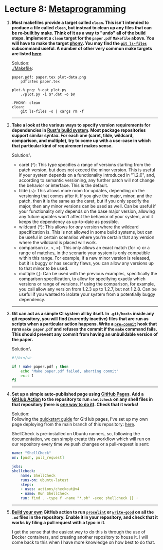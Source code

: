 # Lecture 8: [Metaprogramming](https://missing.csail.mit.edu/2020/metaprogramming/)


 1. **Most makefiles provide a target called `clean`. This isn't intended
    to produce a file called `clean`, but instead to clean up any files
    that can be re-built by make. Think of it as a way to "undo" all of
    the build steps. Implement a `clean` target for the `paper.pdf`
    `Makefile` above. You will have to make the target
    [phony](https://www.gnu.org/software/make/manual/html_node/Phony-Targets.html).
    You may find the [`git
    ls-files`](https://git-scm.com/docs/git-ls-files) subcommand useful.
    A number of other very common make targets are listed
    [here](https://www.gnu.org/software/make/manual/html_node/Standard-Targets.html#Standard-Targets).**

    Solution:\
    [./Makefile](./Makefile):
    ```make
    paper.pdf: paper.tex plot-data.png
        pdflatex paper.tex

    plot-%.png: %.dat plot.py
        ./plot.py -i $*.dat -o $@

    .PHONY: clean
    clean:
        git ls-files -o | xargs rm -f
    ```

    ---
 2. **Take a look at the various ways to specify version requirements for
    dependencies in [Rust's build
    system](https://doc.rust-lang.org/cargo/reference/specifying-dependencies.html).
    Most package repositories support similar syntax. For each one
    (caret, tilde, wildcard, comparison, and multiple), try to come up
    with a use-case in which that particular kind of requirement makes
    sense.**

    Solution:\
    - caret (^): This type specifies a range of versions starting from the patch version, but does not exceed the minor version. This is useful if your system depends on a functionality introduced in "1.2.0", and, according to semantic versioning, any further patch will not change the behavior or interface. This is the default.
    - tilde (~): This allows more room for updates, depending on the versioning that comes after it. If you give the major, minor, and the patch, then it is the same as the caret, but if you only specify the major, then any minor versions can be used as well. Can be useful if your functionality only depends on the base major version, allowing any future updates won't affect the behavior of your system, and it keeps the dependency as up-to-date as possible.
    - wildcard (*): This allows for _any_ version where the wildcard specification is. This is not allowed in some build systems, but can be useful in certain scenarios where you're certain that any version where the wildcard is placed will work.
    - comparison (>, <, =): This only allows an exact match (for =) or a range of matches, in the scenario your system is only compatible within this range. For example, if a new minor version is released, but it is buggy or has security flaws, you can allow any versions up to that minor to be used.
    - multiple (,): Can be used with the previous examples, specifically the comparison specification, to allow for specifying exactly which versions or range of versions. If using the comparison, for example, you call allow any version from 1.2.3 up to 1.2.7, but not 1.2.8. Can be useful if you wanted to isolate your system from a potentially buggy dependency.

    ---
 3. **Git can act as a simple CI system all by itself. In `.git/hooks`
    inside any git repository, you will find (currently inactive) files
    that are run as scripts when a particular action happens. Write a
    [`pre-commit`](https://git-scm.com/docs/githooks#_pre_commit) hook
    that runs `make paper.pdf` and refuses the commit if the `make`
    command fails. This should prevent any commit from having an
    unbuildable version of the paper.**

    Solution:\
    ```bash
    #!/bin/sh

    if ! make paper.pdf ; then
        echo "Make paper.pdf failed, aborting commit"
        exit 1
    fi
    ```

    ---
 4. **Set up a simple auto-published page using [GitHub
    Pages](https://pages.github.com/).
    Add a [GitHub Action](https://github.com/features/actions) to the
    repository to run `shellcheck` on any shell files in that
    repository (here is [one way to do
    it](https://github.com/marketplace/actions/shellcheck)). Check that
    it works!**

    Solution:\
    Following the [quickstart guide](https://docs.github.com/en/pages) for GitHub pages, I've set up my own page deploying from the main branch of this repository: [here](https://jacoli1023.github.io/MIT-missing-semester-exercises/).

    ShellCheck is pre-installed on Ubuntu runners, so, following the documentation, we can simply create this workflow which will run on our repository every time we push changes or a pull-request is sent:
    ```yaml
    name: "ShellCheck"
    on: [push, pull_request]

    jobs:
    shellcheck:
        name: ShellCheck
        runs-on: ubuntu-latest
        steps:
        - uses: actions/checkout@v4
        - name: Run ShellCheck
        run: find . -type f -name "*.sh" -exec shellcheck {} +
    ```

    ---
 5. **[Build your
    own](https://help.github.com/en/actions/automating-your-workflow-with-github-actions/building-actions)
    GitHub action to run [`proselint`](https://github.com/amperser/proselint) or
    [`write-good`](https://github.com/btford/write-good) on all the
    `.md` files in the repository. Enable it in your repository, and
    check that it works by filing a pull request with a typo in it.**

    I get the sense that the easiest way to do this is through the use of Docker containers, and creating another repository to house it. I will come back to this when I have more knowledge on how best to do that.
